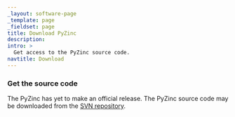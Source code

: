 ```yaml
---
_layout: software-page
_template: page
_fieldset: page
title: Download PyZinc
description:
intro: >
  Get access to the PyZinc source code.
navtitle: Download
---
```

### Get the source code

The PyZinc has yet to make an official release. The PyZinc source code may be downloaded from the [SVN repository](https://svn.physiomeproject.org/svn/cmiss/zinc/bindings/).